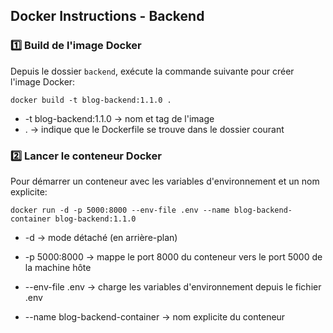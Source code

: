 ## Docker Instructions - Backend

### 1️⃣ Build de l'image Docker
Depuis le dossier `backend`, exécute la commande suivante pour créer l'image Docker: 
```
docker build -t blog-backend:1.1.0 .
```
* -t blog-backend:1.1.0 → nom et tag de l'image
* . → indique que le Dockerfile se trouve dans le dossier courant

### 2️⃣ Lancer le conteneur Docker
Pour démarrer un conteneur avec les variables d'environnement et un nom explicite:
```
docker run -d -p 5000:8000 --env-file .env --name blog-backend-container blog-backend:1.1.0
```
* -d → mode détaché (en arrière-plan)

* -p 5000:8000 → mappe le port 8000 du conteneur vers le port 5000 de la machine hôte

* --env-file .env → charge les variables d'environnement depuis le fichier .env

* --name blog-backend-container → nom explicite du conteneur